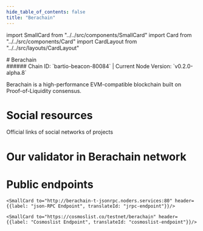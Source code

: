 ```yaml
---
hide_table_of_contents: false
title: "Berachain"
---
```


import SmallCard from "../../src/components/SmallCard"
import Card from "../../src/components/Card"
import CardLayout from "../../src/layouts/CardLayout"

<div class="h1-with-icon icon-berachain">
# Berachain
</div>
###### Chain ID: `bartio-beacon-80084` | Current Node Version: `v0.2.0-alpha.8`


Berachain is a high-performance EVM-compatible blockchain built on Proof-of-Liquidity consensus.

# Social resources
Official links of social networks of projects

<CardLayout autoFitEnabled={false}>
    <SmallCard to="https://www.berachain.com/" header={{label: "Website", translateId: "social-telegram"}} iconPath="img/website-icon.svg"/>
    <SmallCard to="https://github.com/berachain" header={{label: "GitHub", translateId: "social-telegram"}} iconPath="img/github-icon.svg"/>
    <SmallCard to="https://discord.com/invite/berachain" header={{label: "Discord", translateId: "social-telegram"}} iconPath="img/discord-icon.svg"/>
    <SmallCard to="https://twitter.com/berachain" header={{label: "X", translateId: "social-telegram"}} iconPath="img/x-icon.svg"/>
    <SmallCard to="https://t.me/BerachainPortal" header={{label: "Telegram", translateId: "social-telegram"}} iconPath="img/telegram-icon.svg"/>
</CardLayout>

# Our validator in Berachain network

<CardLayout autoFitEnabled={true}>
    <Card
        to="https://bartio.station.berachain.com/validators/0x7d0f205f4a7F10B7B1c6282193aA202dC16fBbbe"
        header={{
            label: "[NODERS]TEAM",
            translateId: "development-setup",
        }}
        body={{
            label: "Trusted blockchain validator",
        }}
        iconPath="img/kotlin-icon.svg"
    />
</CardLayout>

# Public endpoints

<CardLayout autoFitEnabled={true}>
    <SmallCard to="https://berachain-t-rpc.noders.services" header={{label: "RPC Endpoint", translateId: "rpc-endpoint"}}/>
    
    <SmallCard to="http://berachain-t-jsonrpc.noders.services:80" header={{label: "json-RPC Endpoint", translateId: "jrpc-endpoint"}}/>
    
    <SmallCard to="https://cosmoslist.co/testnet/berachain" header={{label: "Cosmoslist Endpoint", translateId: "cosmoslist-endpoint"}}/>
</CardLayout>
